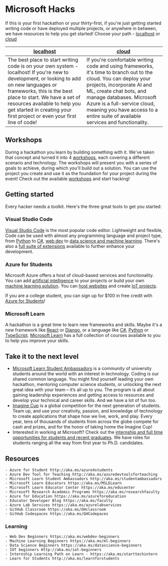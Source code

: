 # Microsoft Hacks

If this is your first hackathon or your thirty-first, if you're just getting started writing code or have deployed multiple projects, or anywhere in between, we have resources to help you get started! Choose your path - [localhost](./localhost.md) or [cloud](./cloud.md)

| [localhost](./localhost.md)                                                                                                                                                                                                                                                                                           | [cloud](./cloud.md)               |
| --------------------------------------------------------------------------------------------------------------------------------------------------------------------------------------------------------------------------------------------------------------------------------------------------------------------- | --------------------------------- |
| The best place to start writing code is on your own system - localhost! If you're new to development, or looking to add on new languages or frameworks, this is the best place to start. We have a set of resources available to help you get started in creating your first project or even your first line of code! | If you're comfortable writing code and using frameworks, it's time to branch out to the cloud. You can deploy your projects, incorporate AI and ML, create chat bots, and manage databases. Microsoft Azure is a full-service cloud, meaning you have access to a entire suite of available services and functionality. |

## Workshops

During a hackathon you learn by building something with it. We've taken that concept and turned it into 4 [workshops](./workshops.md), each covering a different scenario and technology. The workshops will present you with a series of goals to achieve, during which you'll build out a solution. You can use the project you create and use it as the foundation for your project during the event! Check out the available [workshops](./workshops.md) and start hacking!

## Getting started

Every hacker needs a toolkit. Here's the three great tools to get you started:

### Visual Studio Code

[Visual Studio Code](https://code.visualstudio.com) is the most popular code editor. Lightweight and flexible, Code can be used with almost any programming language and project type, from [Python](https://code.visualstudio.com/docs/python/python-tutorial) to [C#](https://code.visualstudio.com/docs/languages/dotnet), [web dev](https://code.visualstudio.com/docs/nodejs/working-with-javascript) to [data science and machine learning](https://code.visualstudio.com/docs/datascience/overview). There's also a [full suite of extensions](https://marketplace.visualstudio.com/VSCode) available to further enhance your development.

### Azure for Students

Microsoft Azure offers a host of cloud-based services and functionality. You can add [artificial intelligence](https://docs.microsoft.com/azure/cognitive-services/what-are-cognitive-services?WT.mc_id=academic-0000-cxa) to your projects or build your own [machine learning solution](https://docs.microsoft.com/azure/machine-learning/overview-what-is-machine-learning-studio?WT.mc_id=academic-0000-cxa). You can [host websites](https://docs.microsoft.com/azure/static-web-apps/overview?WT.mc_id=academic-0000-cxa) and create [IoT projects](https://docs.microsoft.com/azure/iot-fundamentals/iot-introduction?WT.mc_id=academic-0000-cxa).

If you are a college student, you can sign up for $100 in free credit with [Azure for Students](https://aka.ms/a4s)!

### Microsoft Learn

A hackathon is a great time to learn new frameworks and skills. Maybe it's a new framework like [React](https://docs.microsoft.com/learn/paths/react?WT.mc_id=academic-0000-cxa) or [Django](https://docs.microsoft.com/learn/paths/django-create-data-driven-websites?WT.mc_id=academic-0000-cxa), or a language like [C#](https://docs.microsoft.com/learn/paths/csharp-first-steps?WT.mc_id=academic-0000-cxa), [Python](https://docs.microsoft.com/learn/paths/python-first-steps?WT.mc_id=academic-0000-cxa) or [TypeScript](https://docs.microsoft.com/learn/paths/build-javascript-applications-typescript?WT.mc_id=academic-0000-cxa). [Microsoft Learn](https://docs.microsoft.com/learn?WT.mc_id=academic-0000-cxa) has a full collection of courses available to you to help you improve your skills.

## Take it to the next level

- [Microsoft Learn Student Ambassadors](https://studentambassadors.microsoft.com?WT.mc_id=academic-0000-cxa) is a community of university students around the world with an interest in technology. Coding is our shared common language. You might find yourself leading your own hackathon, mentoring computer science students, or unlocking the next great idea with your team – it’s all up to you. The program is all about gaining leadership experiences and getting access to resources and develop your technical and career skills. And we have a lot of fun too.
- [Imagine Cup](https://imaginecup.microsoft.com/?WT.mc_id=academic-0000-cxa) is a global competition for the next generation of students. Team up, and use your creativity, passion, and knowledge of technology to create applications that shape how we live, work, and play. Every year, tens of thousands of students from across the globe compete for cash and prizes, and for the honor of taking home the Imagine Cup!
- Interested in working at Microsoft? Check out the [internship and full time opportunities for students and recent graduates](https://careers.microsoft.com/students/?WT.mc_id=academic-0000-cxa). We have roles for students ranging all the way from first year to Ph.D. candidates.



## Resources 

    - Azure for Student http://aka.ms/azure4students
    - Azure Dev Tool for Teaching http://aka.ms/azuredevtoolsforteaching
    - Microsoft Learn Student Ambassadors http://aka.ms/studentambassadors
    - Microsoft Learn Educators https://aka.ms/MSLELearn
    - Microsoft Learn Educator Center https://aka.ms/educenter
    - Microsoft Research Academic Programs https://aka.ms/researchfaculty
    - Azure for Education https://aka.ms/azureforeducation
    - Educator Developer Blog https://aka.ms/faculty
    - Azure Lab Services https://aka.ms/azurelabservices
    - GitHub Classroom https://aka.ms/GHclassroom
    - GitHub Codespaces https://aka.ms/GHCodepaces
### Learning

    - Web Dev Beginners https://aka.ms/webdev-beginners  
    - Machine Learning Beginners https://aka.ms/ml-beginners
    - Data Science Beginners https://aka.ms/datascience-beginners 
    - IOT beginners Http://aka.ms/iot-beginners
    - Internship Learning Path on Learn - https://aka.ms/starttechintern
    - Learn for Students http://aka.ms/learnforstudents
